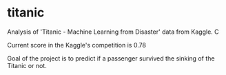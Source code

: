 # titanic
Analysis of 'Titanic - Machine Learning from Disaster' data from Kaggle.  C

Current score in the Kaggle's competition is 0.78

Goal of the project is to predict if a passenger survived the sinking of the Titanic or not.

